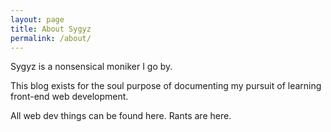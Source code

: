 ```yaml
---
layout: page
title: About Sygyz
permalink: /about/
---
```


Sygyz is a nonsensical moniker I go by. 


This blog exists for the soul purpose of documenting my pursuit of learning front-end web development.

All web dev things can be found here. Rants are here.
